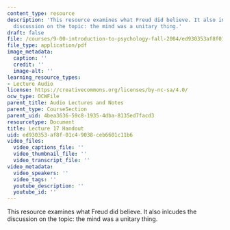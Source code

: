 ```yaml
---
content_type: resource
description: 'This resource examines what Freud did believe. It also inlcudes the
  discussion on the topic: the mind was a unitary thing.'
draft: false
file: /courses/9-00-introduction-to-psychology-fall-2004/ed930353af8f01c49038ceb6601c11b6_h17_freud.pdf
file_type: application/pdf
image_metadata:
  caption: ''
  credit: ''
  image-alt: ''
learning_resource_types:
- Lecture Audio
license: https://creativecommons.org/licenses/by-nc-sa/4.0/
ocw_type: OCWFile
parent_title: Audio Lectures and Notes
parent_type: CourseSection
parent_uid: 4bea3636-59c8-1935-4dba-8135ed7facd3
resourcetype: Document
title: Lecture 17 Handout
uid: ed930353-af8f-01c4-9038-ceb6601c11b6
video_files:
  video_captions_file: ''
  video_thumbnail_file: ''
  video_transcript_file: ''
video_metadata:
  video_speakers: ''
  video_tags: ''
  youtube_description: ''
  youtube_id: ''
---
```

This resource examines what Freud did believe. It also inlcudes the discussion on the topic: the mind was a unitary thing.

